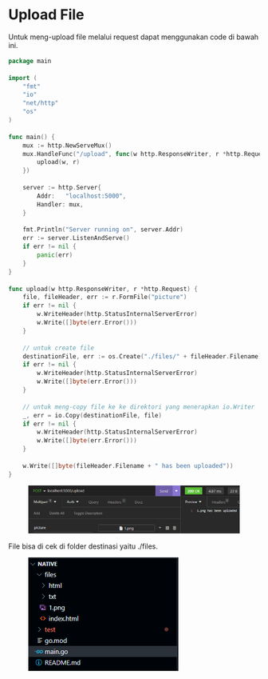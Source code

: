 # Upload File

Untuk meng-upload file melalui request dapat menggunakan code di bawah ini.

```go
package main

import (
	"fmt"
	"io"
	"net/http"
	"os"
)

func main() {
	mux := http.NewServeMux()
	mux.HandleFunc("/upload", func(w http.ResponseWriter, r *http.Request) {
		upload(w, r)
	})
	
	server := http.Server{
		Addr: 	"localhost:5000",
		Handler: mux,
	}

	fmt.Println("Server running on", server.Addr)
	err := server.ListenAndServe()
	if err != nil {
		panic(err)
	}
}

func upload(w http.ResponseWriter, r *http.Request) {
	file, fileHeader, err := r.FormFile("picture")
	if err != nil {
		w.WriteHeader(http.StatusInternalServerError)
		w.Write([]byte(err.Error()))
	}

	// untuk create file
	destinationFile, err := os.Create("./files/" + fileHeader.Filename)
	if err != nil {
		w.WriteHeader(http.StatusInternalServerError)
		w.Write([]byte(err.Error()))
	}

	// untuk meng-copy file ke ke direktori yang menerapkan io.Writer
	_, err = io.Copy(destinationFile, file)
	if err != nil {
		w.WriteHeader(http.StatusInternalServerError)
		w.Write([]byte(err.Error()))
	}

	w.Write([]byte(fileHeader.Filename + " has been uploaded"))
}
```

<figure><img src="../.gitbook/assets/1 (5).png" alt=""><figcaption></figcaption></figure>

File bisa di cek di folder destinasi yaitu ./files.

<figure><img src="../.gitbook/assets/1 (7).png" alt=""><figcaption></figcaption></figure>
